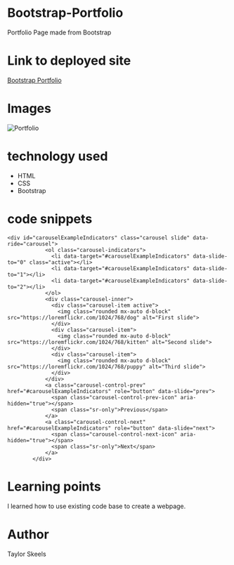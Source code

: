 # Bootstrap-Portfolio
Portfolio Page made from Bootstrap

# Link to deployed site
[Bootstrap Portfolio](https://skeeis.github.io/Bootstrap-Portfolio/)


# Images
![Portfolio](https://i.imgur.com/TPvSUev.png)

# technology used

- HTML
- CSS
- Bootstrap

# code snippets
```
<div id="carouselExampleIndicators" class="carousel slide" data-ride="carousel">
            <ol class="carousel-indicators">
              <li data-target="#carouselExampleIndicators" data-slide-to="0" class="active"></li>
              <li data-target="#carouselExampleIndicators" data-slide-to="1"></li>
              <li data-target="#carouselExampleIndicators" data-slide-to="2"></li>
            </ol>
            <div class="carousel-inner">
              <div class="carousel-item active">
                <img class="rounded mx-auto d-block" src="https://loremflickr.com/1024/768/dog" alt="First slide">
              </div>
              <div class="carousel-item">
                <img class="rounded mx-auto d-block" src="https://loremflickr.com/1024/768/kitten" alt="Second slide">
              </div>
              <div class="carousel-item">
                <img class="rounded mx-auto d-block" src="https://loremflickr.com/1024/768/puppy" alt="Third slide">
              </div>
            </div>
            <a class="carousel-control-prev" href="#carouselExampleIndicators" role="button" data-slide="prev">
              <span class="carousel-control-prev-icon" aria-hidden="true"></span>
              <span class="sr-only">Previous</span>
            </a>
            <a class="carousel-control-next" href="#carouselExampleIndicators" role="button" data-slide="next">
              <span class="carousel-control-next-icon" aria-hidden="true"></span>
              <span class="sr-only">Next</span>
            </a>
        </div>
```


# Learning points
I learned how to use existing code base to create a webpage.

# Author 
Taylor Skeels

